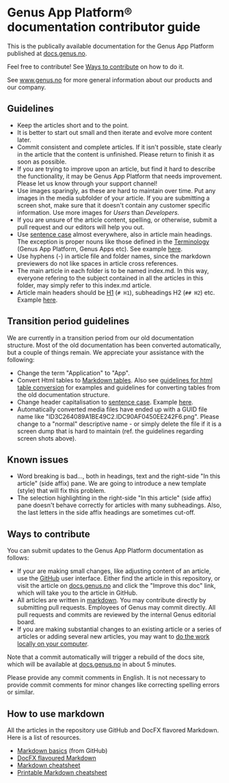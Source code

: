 # Genus App Platform&reg; documentation contributor guide
This is the publically available documentation for the Genus App Platform published at [docs.genus.no](https://docs.genus.no).

Feel free to contribute! See [Ways to contribute](#ways-to-contribute) on how to do it.

See www.genus.no for more general information about our products and our company.

## Guidelines
* Keep the articles short and to the point.
* It is better to start out small and then iterate and evolve more content later.
* Commit consistent and complete articles. If it isn't possible, state clearly in the article that the content is unfinished. Please return to finish it as soon as possible.
* If you are trying to improve upon an article, but find it hard to describe the functionality, it may be Genus App Platform that needs improvement. Please let us know through your support channel!
* Use images sparingly, as these are hard to maintain over time. Put any images in the media subfolder of your article. If you are submitting a screen shot, make sure that it doesn't contain any customer specific information. Use more images for _Users_ than _Developers_.
* If you are unsure of the article content, spelling, or otherwise, submit a pull request and our editors will help you out.
* Use [sentence case](https://en.wikipedia.org/wiki/Letter_case#Case_styles) almost everywhere, also in article main headings. The exception is proper nouns like those defined in the [Terminology](terminology.md) (Genus App Platform, Genus Apps etc). See example [here](https://github.com/GenusAS/docs/blob/master/developers/installation-and-configuration/system-requirements.md).
* Use hyphens (-) in article file and folder names, since the markdown previewers do not like spaces in article cross references.
* The main article in each folder is to be named index.md. In this way, everyone refering to the subject contained in all the articles in this folder, may simply refer to this index.md article.
* Article main headers should be [H1](https://github.com/adam-p/markdown-here/wiki/Markdown-Cheatsheet#headers) (`# H1`), subheadings H2 (`## H2`) etc. Example [here](developers/defining-an-app-model/general-settings/data-sets.md).

## Transition period guidelines
We are currently in a transition period from our old documentation structure. Most of the old documentation has been converted automatically, but a couple of things remain. We appreciate your assistance with the following:
* Change the term "Application" to "App".
* Convert Html tables to [Markdown tables](https://github.com/adam-p/markdown-here/wiki/Markdown-Cheatsheet#tables). Also see [guidelines for html table conversion](guidelines-for-html-table-conversion.md) for examples and guidelines for converting tables from the old documentation structure.
* Change header capitalisation to [sentence case](https://en.wikipedia.org/wiki/Letter_case#Case_styles). Example [here](developers/installation-and-configuration/system-requirements.md).
* Automatically converted media files have ended up with a GUID file name like "ID3C264089A1BE49C2.IDC90AF0450EE242F6.png". Please change to a "normal" descriptive name - or simply delete the file if it is a screen dump that is hard to maintain (ref. the guidelines regarding screen shots above).

## Known issues
* Word breaking is bad..., both in headings, text and the right-side "In this article" (side affix) pane. We are going to introduce a new template (style) that will fix this problem.
* The selection highlighting in the right-side "In this article" (side affix) pane doesn't behave correctly for articles with many subheadings. Also, the last letters in the side affix headings are sometimes cut-off.

## Ways to contribute
You can submit updates to the Genus App Platform documentation as follows:
* If your are making small changes, like adjusting content of an article, use the [GitHub](https://github.com/GenusAS/docs) user interface. Either find the article in this repository, or visit the article on [docs.genus.no](https://docs.genus.no) and click the "Improve this doc" link, which will take you to the article in GitHub.
* All articles are written in [markdown](https://en.wikipedia.org/wiki/Markdown). You may contribute directly by submitting pull requests. Employees of Genus may commit directly. All pull requests and commits are reviewed by the internal Genus editorial board.
* If you are making substantial changes to an existing article or a series of articles or adding several new articles, you may want to [do the work locally on your computer](editing-docs-locally.md).

Note that a commit automatically will trigger a rebuild of the docs site, which will be available at [docs.genus.no](https://docs.genus.no) in about 5 minutes.

Please provide any commit comments in English. It is not necessary to provide commit comments for minor changes like correcting spelling errors or similar.

## How to use markdown
All the articles in the repository use GitHub and DocFX flavored Markdown. Here is a list of resources.
* [Markdown basics](https://help.github.com/articles/markdown-basics/) (from GitHub)
* [DocFX flavoured Markdown](https://dotnet.github.io/docfx/spec/docfx_flavored_markdown.html)
* [Markdown cheatsheet](https://github.com/adam-p/markdown-here/wiki/Markdown-Cheatsheet)
* [Printable Markdown cheatsheet](https://guides.github.com/pdfs/markdown-cheatsheet-online.pdf)
